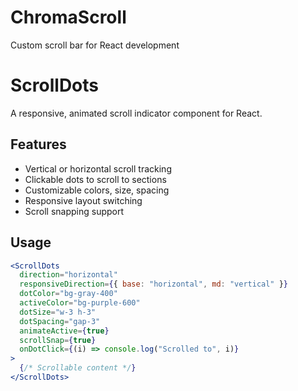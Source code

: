 # ChromaScroll
Custom scroll bar for React development

# ScrollDots

A responsive, animated scroll indicator component for React.

## Features

- Vertical or horizontal scroll tracking
- Clickable dots to scroll to sections
- Customizable colors, size, spacing
- Responsive layout switching
- Scroll snapping support

## Usage

```jsx
<ScrollDots
  direction="horizontal"
  responsiveDirection={{ base: "horizontal", md: "vertical" }}
  dotColor="bg-gray-400"
  activeColor="bg-purple-600"
  dotSize="w-3 h-3"
  dotSpacing="gap-3"
  animateActive={true}
  scrollSnap={true}
  onDotClick={(i) => console.log("Scrolled to", i)}
>
  {/* Scrollable content */}
</ScrollDots>
